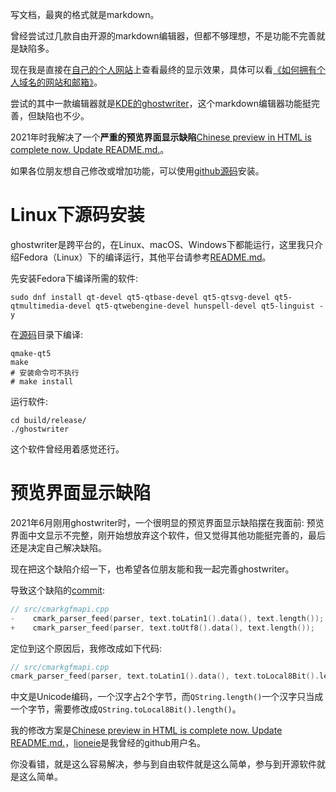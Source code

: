 写文档，最爽的格式就是markdown。

曾经尝试过几款自由开源的markdown编辑器，但都不够理想，不是功能不完善就是缺陷多。

现在我是直接在[自己的个人网站](https://chenxiaosong.com/)上查看最终的显示效果，具体可以看[《如何拥有个人域名的网站和邮箱》](https://chenxiaosong.com/src/blog-web/blog-web.html)。

尝试的其中一款编辑器就是[KDE的ghostwriter](https://ghostwriter.kde.org/)，这个markdown编辑器功能挺完善，但缺陷也不少。

2021年时我解决了一个**严重的预览界面显示缺陷**[Chinese preview in HTML is complete now. Update README.md.](https://github.com/KDE/ghostwriter/pull/618/commits)。

如果各位朋友想自己修改或增加功能，可以使用[github源码](https://github.com/KDE/ghostwriter)安装。

# Linux下源码安装

ghostwriter是跨平台的，在Linux、macOS、Windows下都能运行，这里我只介绍Fedora（Linux）下的编译运行，其他平台请参考[README.md](https://github.com/KDE/ghostwriter/blob/master/README.md)。

先安装Fedora下编译所需的软件:

```shell
sudo dnf install qt-devel qt5-qtbase-devel qt5-qtsvg-devel qt5-qtmultimedia-devel qt5-qtwebengine-devel hunspell-devel qt5-linguist -y
```

在[源码](https://github.com/KDE/ghostwriter)目录下编译:
```shell
qmake-qt5
make
# 安装命令可不执行
# make install
```

运行软件:
```shell
cd build/release/
./ghostwriter
```

这个软件曾经用着感觉还行。

# 预览界面显示缺陷

2021年6月刚用ghostwriter时，一个很明显的预览界面显示缺陷摆在我面前: 预览界面中文显示不完整，刚开始想放弃这个软件，但又觉得其他功能挺完善的，最后还是决定自己解决缺陷。

现在把这个缺陷介绍一下，也希望各位朋友能和我一起完善ghostwriter。

导致这个缺陷的[commit](https://github.com/KDE/ghostwriter/commit/795de8ba2b3717e23543170c40f2dd2379530a33):

```c
// src/cmarkgfmapi.cpp
-    cmark_parser_feed(parser, text.toLatin1().data(), text.length());
+    cmark_parser_feed(parser, text.toUtf8().data(), text.length());
```

定位到这个原因后，我修改成如下代码:

```c
// src/cmarkgfmapi.cpp
cmark_parser_feed(parser, text.toLatin1().data(), text.toLocal8Bit().length());
```

中文是Unicode编码，一个汉字占2个字节，而`QString.length()`一个汉字只当成一个字节，需要修改成`QString.toLocal8Bit().length()`。

我的修改方案是[Chinese preview in HTML is complete now. Update README.md.](https://github.com/KDE/ghostwriter/pull/618/commits)，[lioneie](https://github.com/lioneie)是我曾经的github用户名。

你没看错，就是这么容易解决，参与到自由软件就是这么简单，参与到开源软件就是这么简单。
